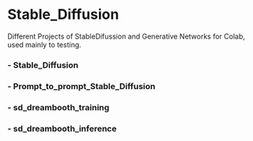 # Stable_Diffusion
Different Projects of StableDifussion and Generative Networks for Colab, used mainly to testing.


### - Stable_Diffusion

### - Prompt_to_prompt_Stable_Diffusion

### - sd_dreambooth_training

### - sd_dreambooth_inference
